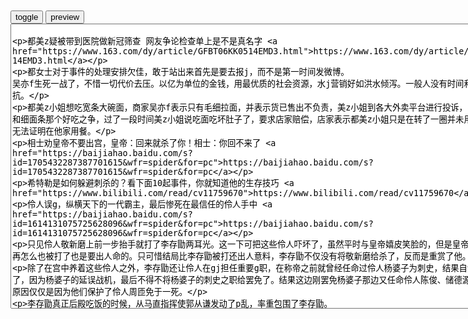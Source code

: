 ```tip
```

<table id="tbc" style="white-space: pre-wrap">
</table>
<button onclick="toggleb()">toggle</button>
<button onclick="previewh()">preview</button>
<br>
<!-- 🍅<br>　<hr>🍑 --><textarea rows="30" cols="100" id="tar">

都美z疑被带到医院做新冠筛查 网友争论检查单上是不是真名字
https://www.163.com/dy/article/GFBT06KK0514EMD3.html

都女士对于事件的处理安排欠佳，敢于站出来首先是要去报j，而不是第一时间发微博。
吴亦f生死一战了，不惜一切代价去压。以亿为单位的金钱，用最优质的社会资源，水j营销好如洪水倾泻。一般人没有时间和财力物力去对抗。

都美z小姐想吃宽条大碗面，商家吴亦f表示只有毛细拉面，并表示货已售出不负责，美z小姐到各大外卖平台进行投诉，引发了粗面条和细面条那个好吃之争，过了一段时间美z小姐说吃面吃坏肚子了，要求店家赔偿，店家表示都美z小姐只是在转了一圈并未用餐，都小姐也无法证明在他家用餐。

相士劝皇帝不要出宫，皇帝：回来就杀了你！相士：你回不来了
https://baijiahao.baidu.com/s?id=1705432287387701615&wfr=spider&for=pc

希特勒是如何躲避刺杀的？看下面10起事件，你就知道他的生存技巧
https://www.bilibili.com/read/cv11759670

伶人误g，纵横天下的一代霸主，最后惨死在最信任的伶人手中
https://baijiahao.baidu.com/s?id=1614131075725628096&wfr=spider&for=pc

只见伶人敬新磨上前一步抬手就打了李存勖两耳光。这一下可把这些伶人吓坏了，虽然平时与皇帝嬉皮笑脸的，但是皇帝毕竟是皇帝，再怎么也被打了也是要出人命的。只可惜结局比李存勖被打还出人意料，李存勖不仅没有将敬新磨给杀了，反而是重赏了他。

除了在宫中养着这些伶人之外，李存勖还让伶人在gj担任重要g职，在称帝之前就曾经任命过伶人杨婆子为刺史，结果自然是不能胜任了，因为杨婆子的延误战机，最后不得不将杨婆子的刺史之职给罢免了。结果这边刚罢免杨婆子那边又任命伶人陈俊、储德源两人为刺史，原因仅仅是因为他们保护了伶人周匝免于一死。

李存勖真正后殿吃饭的时候，从马直指挥使郭从谦发动了p乱，率重包围了李存勖。
此时陪在李存勖身边的只有他赖以为重的数十伶人而已，如果说着这些伶人能陪着李存勖战斗到最后一刻的话，今天我也就不会写这篇文章了。然而事实是在李存勖最需要这些伶人的时候，伶人们不仅没有帮助李存勖，反而转身包围住了李存勖，并且乱箭射死了他。

一人之下532话，冯宝宝成为纳什之王，难道纳什之王被她杀了
https://xw.qq.com/partner/sxs/20210625A03JWS/20210625A03JWS00

干掉王，你就是新王
https://inews.gtimg.com/newsapp_bt/0/13693705857/

干掉他你就是g王游戏最新版 v1.0.0.9
https://www.hackhome.com/XiaZai/SoftView_759955.html

干掉王我就是帝
https://tieba.baidu.com/f?kw=%E5%B9%B2%E6%8E%89%E7%8E%8B%E6%88%91%E5%B0%B1%E6%98%AF%E5%B8%9D

刺杀g王：干掉g王，戴上皇冠，你就是新g王！只是结局反转太大
https://tv.sohu.com/v/dXMvMzM1OTQxMTkyLzEyODc5MzM1MC5zaHRtbA==.html

</textarea><!-- 🍅<br>　<hr>🍑 -->

<script src="https://cdn.jsdelivr.net/npm/jquery@3.5.1/dist/jquery.min.js"></script>

<link rel="stylesheet" href="https://cdn.jsdelivr.net/gh/fancyapps/fancybox@3.5.7/dist/jquery.fancybox.min.css" />
<script src="https://cdn.jsdelivr.net/gh/fancyapps/fancybox@3.5.7/dist/jquery.fancybox.min.js"></script>

<script type="text/javascript">

var __urlRegex = /(\b(https?|ftp|file):\/\/[-A-Z0-9+&@#\/%?=~_|!:,.;]*[-A-Z0-9+&@#\/%=~_|])/ig;
var __imgRegex = /\.(?:jpe?g|gif|png)$/i;

function parseURL($string){

    var exp = __urlRegex;
    return $string.replace(exp,function(match){
            __imgRegex.lastIndex=0;
            if(__imgRegex.test(match)){
                return '<a data-fancybox="gallery" href="' + match.replace("/p=700", "")
                 + '"><img src="' + match.replace("/p=700", "")+'" width="64"></a>';
            }
            else{
                return '<a href="' + match + '" target="_blank">' + match + '</a>';
            }
        }
    );
}

function previewh() {
  tbc.innerHTML = parseURL(tar.value);
}

function toggleb() {
  var x = document.getElementById("tar");
  if (x.style.display === "none") {
    x.style.display = "";
  } else {
    x.style.display = "none";
  }
}

</script>
